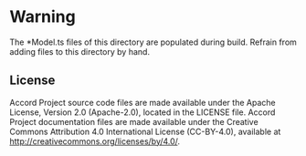 # Warning

The *Model.ts files of this directory are populated during build. Refrain from adding files to this directory by hand.

## License <a name="license"></a>
Accord Project source code files are made available under the Apache License, Version 2.0 (Apache-2.0), located in the LICENSE file. Accord Project documentation files are made available under the Creative Commons Attribution 4.0 International License (CC-BY-4.0), available at http://creativecommons.org/licenses/by/4.0/.